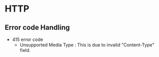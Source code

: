 # HTTP

## Error code Handling

* 415 error code
  * Unsupported Media Type : This is due to invalid "Content-Type" field.

